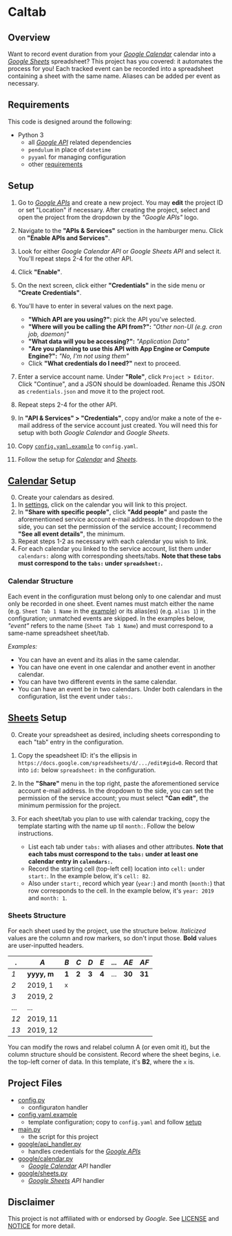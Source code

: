 # Caltab

## Overview

Want to record event duration from your *[Google Calendar][GCAL]* calendar into a *[Google Sheets][GSHEETS]* spreadsheet? This project has you covered: it automates the process for you! Each tracked event can be recorded into a spreadsheet containing a sheet with the same name. Aliases can be added per event as necessary.

## Requirements

This code is designed around the following:

- Python 3
    - all *[Google API][GAPI]* related dependencies
    - `pendulum` in place of `datetime`
    - `pyyaml` for managing configuration
    - other [requirements](requirements.txt)

## Setup

1. Go to *[Google APIs][GAPI]* and create a new project. You may **edit** the project ID or set "Location" if necessary. After creating the project, select and open the project from the dropdown by the *"Google APIs"* logo.
2. Navigate to the **"APIs & Services"** section in the hamburger menu. Click on **"Enable APIs and Services"**.
3. Look for either *Google Calendar API* or *Google Sheets API* and select it. You'll repeat steps 2-4 for the other API.
4. Click **"Enable"**.
5. On the next screen, click either **"Credentials"** in the side menu or **"Create Credentials"**.
6. You'll have to enter in several values on the next page.

    - **"Which API are you using?":** pick the API you've selected.
    - **"Where will you be calling the API from?":** *"Other non-UI (e.g. cron job, daemon)"*
    - **"What data will you be accessing?":** *"Application Data"*
    - **"Are you planning to use this API with App Engine or Compute Engine?":** *"No, I'm not using them"*
    - Click **"What credentials do I need?"** next to proceed.

7. Enter a service account name. Under **"Role"**, click `Project > Editor`. Click "Continue", and a JSON should be downloaded. Rename this JSON as `credentials.json` and move it to the project root.
8. Repeat steps 2-4 for the other API.
9. In **"API & Services" > "Credentials"**, copy and/or make a note of the e-mail address of the service account just created. You will need this for setup with both *Google Calendar* and *Google Sheets*.
10. Copy [`config.yaml.example`](config.yaml.example) to `config.yaml`.
11. Follow the setup for *[Calendar](#calendar-setup)* and *[Sheets](#sheets-setup)*.

## [Calendar][GCAL] Setup

0. Create your calendars as desired.
1. In [settings](https://calendar.google.com/calendar/r/settings), click on the calendar you will link to this project.
2. In **"Share with specific people"**, click **"Add people"** and paste the aforementioned service account e-mail address. In the dropdown to the side, you can set the permission of the service account; I recommend **"See all event details"**, the minimum.
3. Repeat steps 1-2 as necessary with each calendar you wish to link.
4. For each calendar you linked to the service account, list them under `calendars:` along with corresponding sheets/tabs. **Note that these tabs must correspond to the `tabs:` under `spreadsheet:`.**

### Calendar Structure

Each event in the configuration must belong only to one calendar and must only be recorded in one sheet. Event names must match either the name (e.g. `Sheet Tab 1 Name` in the [example](config.yaml.example)) or its alias(es) (e.g. `alias 1`) in the configuration; unmatched events are skipped. In the examples below, *"event"* refers to the name (`Sheet Tab 1 Name`) and must correspond to a same-name spreadsheet sheet/tab.

*Examples:*

- You can have an event and its alias in the same calendar.
- You can have one event in one calendar and another event in another calendar.
- You can have two different events in the same calendar.
- You can have an event be in two calendars. Under both calendars in the configuration, list the event under `tabs:`.

## [Sheets][GSHEETS] Setup

0. Create your spreadsheet as desired, including sheets corresponding to each "tab" entry in the configuration.
1. Copy the speadsheet ID: it's the ellipsis in `https://docs.google.com/spreadsheets/d/.../edit#gid=0`. Record that into `id:` below `spreadsheet:` in the configuration. 
2. In the **"Share"** menu in the top right, paste the aforementioned service account e-mail address. In the dropdown to the side, you can set the permission of the service account; you must select **"Can edit"**, the minimum permission for the project.
3. For each sheet/tab you plan to use with calendar tracking, copy the template starting with the name up til `month:`. Follow the below instructions.

    - List each tab under `tabs:` with aliases and other attributes. **Note that each tabs must correspond to the `tabs:` under at least one calendar entry in `calendars:`.**
    - Record the starting cell (top-left cell) location into `cell:` under `start:`. In the example below, it's `cell: B2`.
    - Also under `start:`, record which year (`year:`) and month (`month:`) that row corresponds to the cell. In the example below, it's `year: 2019` and `month: 1`.

### Sheets Structure

For each sheet used by the project, use the structure below. *Italicized* values are the column and row markers, so don't input those. **Bold** values are user-inputted headers.

 .  | *A*         | *B*   | *C*   | *D*   | *E*   | ... | *AE*   | *AF*
----|-------------|-------|-------|-------|-------|-----|--------|--------
*1* | **yyyy, m** | **1** | **2** | **3** | **4** | ... | **30** | **31**
*2* | 2019, 1     |  `x`  |       |       |       |     |        |
*3* | 2019, 2     |       |       |       |       |     |        | 
... | ...         |       |       |       |       |     |        |
*12*| 2019, 11    |       |       |       |       |     |        |
*13*| 2019, 12    |       |       |       |       |     |        |

You can modify the rows and relabel column A (or even omit it), but the column structure should be consistent. Record where the sheet begins, i.e. the top-left corner of data. In this template, it's **B2**, where the `x` is.

## Project Files

- [config.py](config.py)
    - configuraton handler
- [config.yaml.example](config.yaml.example)
    - template configuration; copy to `config.yaml` and follow [setup](#setup)
- [main.py](main.py)
    - the script for this project
- [google/api_handler.py](google/api_handler.py)
    - handles credentials for the *[Google APIs][GAPI]*
- [google/calendar.py](google/calendar.py)
    - *[Google Calendar][GCAL] API* handler
- [google/sheets.py](google/sheets.py)
    - *[Google Sheets][GSHEETS] API* handler

## Disclaimer

This project is not affiliated with or endorsed by *Google*. See [LICENSE](LICENSE) and [NOTICE](NOTICE) for more detail.

[GAPI]: https://console.developers.google.com/
[GCAL]: https://calendar.google.com/
[GSHEETS]: https://sheets.google.com/
